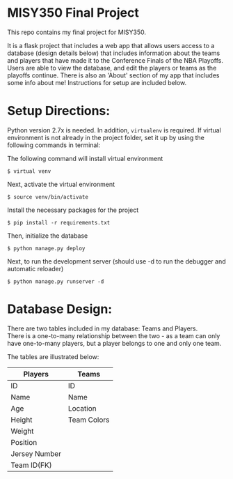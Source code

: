 # MISY350 Final Project
This repo contains my final project for MISY350. <br/>

It is a flask project that includes a web app that allows users access to a database (design details below)
that includes information about the teams and players that have made it to the Conference Finals of the NBA Playoffs. Users are able to view the database, and edit the players or teams as the playoffs continue. There is also an 'About' section of my app that includes some info about me! Instructions for setup are included below. <br/>


# Setup Directions:
Python version 2.7x is needed.
In addition, `virtualenv` is required.
If virtual environment is not already in the project folder, set it up by using the following commands in terminal:

The following command will install virtual environment  

`$ virtual venv`

Next, activate the virtual environment  

`$ source venv/bin/activate`

Install the necessary packages for the project  

`$ pip install -r requirements.txt`

Then, initialize the database  

`$ python manage.py deploy`

Next, to run the development server (should use -d to run the debugger and automatic reloader)

`$ python manage.py runserver -d`



# Database Design:
There are two tables included in my database: Teams and Players. <br/>
There is a one-to-many relationship between the two - as a team can only have one-to-many players, but a player belongs to one and only one team. <br/>

The tables are illustrated below:

Players | Teams
--------|------
ID | ID
Name | Name
Age | Location
Height | Team Colors
Weight |        
Position |       
Jersey Number |       
Team ID(FK)   |
